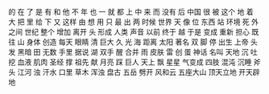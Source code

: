 的
在
了
是
有
和
他
不
年
也
一
就
都
上
中
来
而
没有
后
中国
很
被
这个
地
着
大
把
里
给
下
又
这样
由
想
用
只
最
出
两
时候
世界
天
像
位
东西
站
环境
死
外
之间
世纪
整个
增加
离开
头
形成
人类
声音
以前
终于
越
于是
变成
重新
担心
既
往
山
身体
创造
每天
眼睛
清
巨大
久
光
海
距离
太阳
著名
双
脚
停
出生
上帝
头发
黑暗
田
无数
手里
据说
湖
双手
醒
合并
雨
皮肤
雷
创
蛋
神话
名叫
天地
沉
吐
挖
血液
肌肉
圣经
撑
祖先
献
月亮
踩
巨人
天上
飘
星星
气变成
四肢
混沌
沉睡
斧头
江河
浊
汗水
口里
草木
浑浊
盘古
五岳
劈开
风和云
五座大山
顶天立地
开天辟地
 
